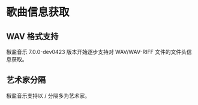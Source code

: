 # 歌曲信息获取

## WAV 格式支持

椒盐音乐 7.0.0-dev0423 版本开始逐步支持对 WAV/WAV-RIFF 文件的文件头信息获取。

## 艺术家分隔

椒盐音乐支持以 / 分隔多为艺术家。